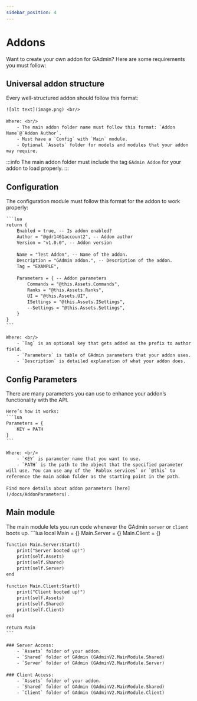 ```yaml
---
sidebar_position: 4
---
```


# Addons
Want to create your own addon for GAdmin? Here are some requirements you must follow:

## Universal addon structure
Every well-structured addon should follow this format:

	![alt text](image.png) <br/>

	Where: <br/>
		- The main addon folder name must follow this format: `Addon Name`@`Addon Author`.
		- Must have a `Config` with `Main` module.
		- Optional `Assets` folder for models and modules that your addon may require.

:::info
The main addon folder must include the tag `GAdmin Addon` for your addon to load properly.
:::

## Configuration
The configuration module must follow this format for the addon to work properly:

	```lua
	return {
		Enabled = true, -- Is addon enabled?
		Author = "@gdr1461account2", -- Addon author
		Version = "v1.0.0", -- Addon version
	
		Name = "Test Addon", -- Name of the addon.
		Description = "GAdmin addon.", -- Description of the addon.
		Tag = "EXAMPLE",
	
		Parameters = { -- Addon parameters
			Commands = "@this.Assets.Commands",
			Ranks = "@this.Assets.Ranks",
			UI = "@this.Assets.UI",
			ISettings = "@this.Assets.ISettings",
			--Settings = "@this.Assets.Settings",
		}
	}
	```

	Where: <br/>
		- `Tag` is an optional key that gets added as the prefix to author field.
		- `Parameters` is table of GAdmin parameters that your addon uses.
		- `Description` is detailed explanation of what your addon does.

## Config Parameters
There are many parameters you can use to enhance your addon’s functionality with the API.

	Here’s how it works:
	```lua
	Parameters = {
		KEY = PATH
	}
	```

	Where: <br/>
		- `KEY` is parameter name that you want to use.
		- `PATH` is the path to the object that the specified parameter will use. You can use any of the `Roblox services` or `@this` to reference the main addon folder as the starting point in the path.

	Find more details about addon parameters [here](/docs/AddonParameters).

## Main module
The main module lets you run code whenever the GAdmin `server` or `client` boots up.
	```lua
	local Main = {}
	Main.Server = {}
	Main.Client = {}

	function Main.Server:Start()
		print("Server booted up!")
		print(self.Assets)
		print(self.Shared)
		print(self.Server)
	end

	function Main.Client:Start()
		print("Client booted up!")
		print(self.Assets)
		print(self.Shared)
		print(self.Client)
	end

	return Main
	```

	### Server Access:
		- `Assets` folder of your addon.
		- `Shared` folder of GAdmin (GAdminV2.MainModule.Shared)
		- `Server` folder of GAdmin (GAdminV2.MainModule.Server)

	### Client Access:
		- `Assets` folder of your addon.
		- `Shared` folder of GAdmin (GAdminV2.MainModule.Shared)
		- `Client` folder of GAdmin (GAdminV2.MainModule.Client)